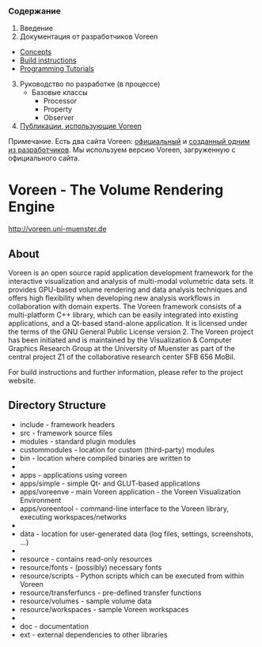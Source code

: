 ### Содержание

1. Введение
2. Документация от разработчиков Voreen
  * [Concepts](http://voreen.uni-muenster.de/?q=concepts)
  * [Build instructions](http://voreen.uni-muenster.de/?q=build-instructions)
  * [Programming Tutorials](http://voreen.uni-muenster.de/?q=programming-tutorials)
3. Руководство по разработке (в процессе)
    * Базовые классы
        - Processor
        - Property
        - Observer
4. [Публикации, использующие Voreen](http://www.voreen.org/109-Publications.html)

Примечание. Есть два сайта Voreen: 
[официальный](http://voreen.uni-muenster.de) и [созданный одним из разработчиков](http://www.voreen.org).
Мы используем версию Voreen, загруженную с официального сайта.

Voreen - The Volume Rendering Engine
====================================
http://voreen.uni-muenster.de

About
-----
Voreen is an open source rapid application development framework for the interactive visualization
and analysis of multi-modal volumetric data sets. It provides GPU-based volume rendering and data 
analysis techniques and offers high flexibility when developing new analysis workflows in 
collaboration with domain experts. The Voreen framework consists of a multi-platform C++ library, 
which can be easily integrated into existing applications, and a Qt-based stand-alone application.
It is licensed under the terms of the GNU General Public License version 2. 
The Voreen project has been initiated and is maintained by the Visualization & Computer Graphics 
Research Group at the University of Muenster as part of the central project Z1 of the collaborative 
research center SFB 656 MoBil.

For build instructions and further information, please refer to the project website.

Directory Structure
-------------------
* include                - framework headers
* src                    - framework source files
* modules                - standard plugin modules
* custommodules          - location for custom (third-party) modules
* bin                    - location where compiled binaries are written to
* 
* apps                   - applications using voreen
* apps/simple            - simple Qt- and GLUT-based applications
* apps/voreenve          - main Voreen application - the Voreen Visualization Environment
* apps/voreentool        - command-line interface to the Voreen library, executing workspaces/networks
* 
* data                   - location for user-generated data (log files, settings, screenshots, ...)
* 
* resource               - contains read-only resources
* resource/fonts         - (possibly) necessary fonts
* resource/scripts       - Python scripts which can be executed from within Voreen
* resource/transferfuncs - pre-defined transfer functions
* resource/volumes       - sample volume data
* resource/workspaces    - sample Voreen workspaces
* 
* doc                    - documentation
* ext                    - external dependencies to other libraries
